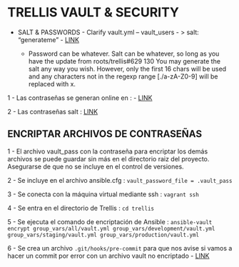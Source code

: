 # TRELLIS VAULT & SECURITY

* SALT & PASSWORDS - Clarify vault.yml – vault_users - > salt: “generateme” - [LINK](https://discourse.roots.io/t/clarify-vault-yml-vault-users-salt-generateme/7341)

  * Password can be whatever.
  Salt can be whatever, so long as you have the update from roots/trellis#629 130
  You may generate the salt any way you wish. However, only the first 16 chars will be used and any characters not in the regexp range [./a-zA-Z0-9] will be replaced with x.

1 - Las contraseñas se generan online en : - [LINK](https://www.random.org/passwords/?num=1&len=24&format=html&rnd=new)

2 - Las contraseñas salt : [LINK](https://roots.io/salts.html)

## ENCRIPTAR ARCHIVOS DE CONTRASEÑAS

1 - El archivo vault_pass con la contraseña para encriptar los demás archivos se puede guardar sin más en el directorio raiz del proyecto. Asegurarse de que no se incluye en el control de versiones.

2 - Se incluye en el archivo ansible.cfg : `vault_password_file = .vault_pass`

3 - Se conecta con la máquina virtual mediante ssh : `vagrant ssh`

4 - Se entra en el directorio de Trellis : `cd trellis`

5 - Se ejecuta el comando de encriptación de Ansible :
  `ansible-vault encrypt group_vars/all/vault.yml group_vars/development/vault.yml group_vars/staging/vault.yml group_vars/production/vault.yml`

6 - Se crea un archivo `.git/hooks/pre-commit` para que nos avise si vamos a hacer un commit por error con un archivo vault no encriptado - [LINK](https://reinteractive.com/posts/167-ansible-real-life-good-practices)
